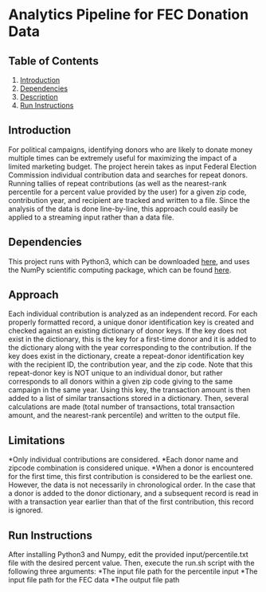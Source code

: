 # Analytics Pipeline for FEC Donation Data

## Table of Contents
1. [Introduction](README.md#introduction)
2. [Dependencies](README.md#dependencies)
3. [Description](README.md#description)
4. [Run Instructions](README.md#run-instructions)

## Introduction
For political campaigns, identifying donors who are likely to donate money multiple times can be extremely useful for maximizing the impact of a limited marketing budget. The project herein takes as input Federal Election Commission individual contribution data and searches for repeat donors. Running tallies of repeat contributions (as well as the nearest-rank percentile for a percent value provided by the user) for a given zip code, contribution year, and recipient are tracked and written to a file. Since the analysis of the data is done line-by-line, this approach could easily be applied to a streaming input rather than a data file.

## Dependencies
This project runs with Python3, which can be downloaded [here](https://www.python.org/download/releases/3.0/), and uses the NumPy scientific computing package, which can be found [here](http://www.numpy.org).

## Approach
Each individual contribution is analyzed as an independent record. For each properly formatted record, a unique donor identification key is created and checked against an existing dictionary of donor keys. If the key does not exist in the dictionary, this is the key for a first-time donor and it is added to the dictionary along with the year corresponding to the contribution. If the key does exist in the dictionary, create a repeat-donor identification key with the recipient ID, the contribution year, and the zip code. Note that this repeat-donor key is NOT unique to an individual donor, but rather corresponds to all donors within a given zip code giving to the same campaign in the same year. Using this key, the transaction amount is then added to a list of similar transactions stored in a dictionary. Then, several calculations are made (total number of transactions, total transaction amount, and the nearest-rank percentile) and written to the output file.

## Limitations

*Only individual contributions are considered.
*Each donor name and zipcode combination is considered unique.
*When a donor is encountered for the first time, this first contribution is considered to be the earliest one. However, the data is not necessarily in chronological order. In the case that a donor is added to the donor dictionary, and a subsequent record is read in with a transaction year earlier than that of the first contribution, this record is ignored.

## Run Instructions
After installing Python3 and Numpy, edit the provided input/percentile.txt file with the desired percent value. Then, execute the run.sh script with the following three arguments:
*The input file path for the percentile input
*The input file path for the FEC data
*The output file path